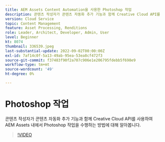 ```yaml
---
title: AEM Assets Content Automation을 사용한 Photoshop 작업
description: 콘텐츠 작성자가 콘텐츠 자동화 추가 기능과 함께 Creative Cloud API를 사용하여 AEM Assets 내에서 Photoshop 작업을 수행하는 방법에 대해 알아봅니다.
version: Cloud Service
topic: Content Management
feature: Asset Processing, Renditions
role: Leader, Architect, Developer, Admin, User
level: Beginner
kt: 8074
thumbnail: 336539.jpeg
last-substantial-update: 2022-09-02T00:00:00Z
exl-id: 7af14c0f-5a13-49ab-95ea-53ea8cf472f3
source-git-commit: f37483f90f2a707c906e1e206795fdebb5f698e9
workflow-type: tm+mt
source-wordcount: '49'
ht-degree: 0%

---
```


# Photoshop 작업

콘텐츠 작성자가 콘텐츠 자동화 추가 기능과 함께 Creative Cloud API를 사용하여 AEM Assets 내에서 Photoshop 작업을 수행하는 방법에 대해 알아봅니다.

>[!VIDEO](https://video.tv.adobe.com/v/336539?quality=12&learn=on)
